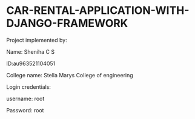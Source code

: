 # CAR-RENTAL-APPLICATION-WITH-DJANGO-FRAMEWORK



Project implemented by: 


Name: Sheniha C S


ID:au963521104051


College name: Stella Marys College of engineering


Login credentials: 

username: root


Password: root

